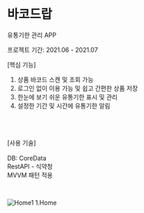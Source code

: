 # 바코드랍
  유통기한 관리 APP
  
  프로젝트 기간: 2021.06 - 2021.07
  
  [핵심 기능]
  1. 상품 바코드 스캔 및 조회 가능
  2. 로그인 없이 이용 가능 및 쉽고 간편한 상품 저장
  3. 한눈에 보기 쉬운 유통기한 표시 및 관리 
  4. 설정한 기간 및 시간에 유통기한 알림 

  <br> <br> <br>
  [사용 기술]
   <br>
   <br>
  DB: CoreData 
   <br>
  RestAPI - 식약청
   <br>
   MVVM 패턴 적용
   
  <br>

![Home1](https://user-images.githubusercontent.com/49187863/126888969-dec1d5dd-7315-4996-8178-bf45ede078e8.gif)
1.Home
